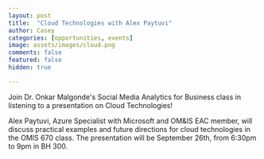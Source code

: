 ```yaml
---
layout: post
title:  "Cloud Technologies with Alex Paytuvi"
author: Casey
categories: [opportunities, events]
image: assets/images/cloud.png
comments: false
featured: false
hidden: true

--- 
```

Join Dr. Onkar Malgonde's Social Media Analytics for Business class in listening to a presentation on Cloud Technologies!

Alex Paytuvi, Azure Specialist with Microsoft and OM&IS EAC member, will discuss practical examples and future directions for cloud technologies in the OMIS 670 class. The presentation will be September 26th, from 6:30pm to 9pm in BH 300. 
